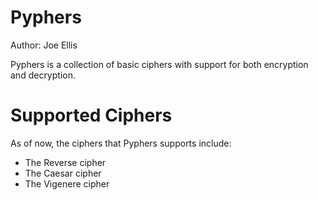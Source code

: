 Pyphers
=======

Author: Joe Ellis

Pyphers is a collection of basic ciphers with support for both encryption and decryption.

Supported Ciphers
=================

As of now, the ciphers that Pyphers supports include:

* The Reverse cipher
* The Caesar cipher
* The Vigenere cipher
